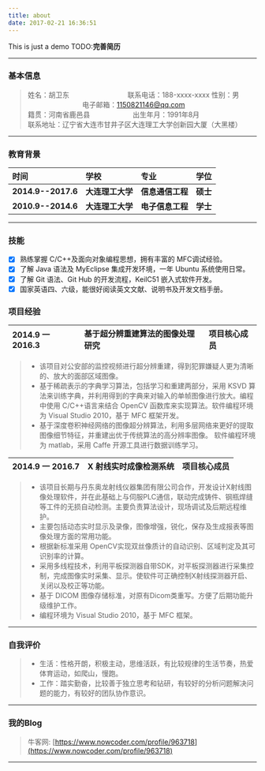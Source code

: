 ```yaml
---
title: about
date: 2017-02-21 16:36:51
---
```

This is just a demo
TODO:**完善简历**

------

### 基本信息
> 姓名：胡卫东		&#160; &#160; &#160; &#160;&#160; &#160; &#160; &#160;	&#160; &#160; &#160; &#160;&#160; &#160; &#160; &#160;联系电话：188-xxxx-xxxx
> 性别：男&#160; &#160; &#160; &#160; &#160;&#160; &#160; &#160;&#160;&#160; &#160;&#160;&#160; &#160;&#160; &#160;&#160;&#160; &#160;&#160;&#160;&#160;&#160;&#160;&#160;&#160;电子邮箱：1150821146@qq.com  
> 籍贯：河南省鹿邑县&#160; &#160; &#160;&#160; &#160; &#160; &#160;&#160; &#160; &#160; &#160;&#160;&#160;&#160;出生年月：1991年8月                   	
> 联系地址：辽宁省大连市甘井子区大连理工大学创新园大厦（大黑楼）       

------

### 教育背景 
	
| 时间 | 学校 | 专业 | 学位 |
|:-------|:-------|:-------|:-------|
| **2014.9--2017.6** | **大连理工大学** | **信息通信工程** |**硕士** |
|  **2010.9--2014.6** | **大连理工大学** | **电子信息工程** |**学士** | 

------

### 技能 

- [x] 熟练掌握 C/C++及面向对象编程思想，拥有丰富的 MFC调试经验。
- [x] 了解 Java 语法及 MyEclipse 集成开发环境，一年 Ubuntu 系统使用日常。
- [x] 了解 Git 语法、Git Hub 的开发流程，KeilC51 嵌入式软件开发。
- [x]  国家英语四、六级，能很好阅读英文文献、说明书及开发文档手册。

### 项目经验 

|2014.9 一 2016.3 |基于超分辨重建算法的图像处理研究| 项目核心成员|
|:-------|:-------|:-------|
>*  该项目对公安部的监控视频进行超分辨重建，得到犯罪嫌疑人更为清晰的、放大的面部区域图像。
>* 基于稀疏表示的字典学习算法，包括学习和重建两部分，采用 KSVD 算法来训练字典，并利用得到的字典来对输入的单帧图像进行放大。编程中使用 C/C++语言来结合 OpenCV 函数库来实现算法。软件编程环境为 Visual Studio 2010，基于 MFC 框架开发。
>* 基于深度卷积神经网络的图像超分辨算法，利用多层网络来更好的提取图像细节特征，并重建出优于传统算法的高分辨率图像。 软件编程环境为 matlab，采用 Caffe 开源工具进行数据训练学习。

|2014.9 一 2016.7 | X 射线实时成像检测系统 |项目核心成员|
|:-------|:-------|:-------|
>* 该项目长期与丹东奥龙射线仪器集团有限公司合作，开发设计X射线图像处理软件，并在此基础上与伺服PLC通信，联动完成铸件、钢瓶焊缝等工件的无损自动检测。主要负责算法设计，现场调试及后期远程维护。
>* 主要包括动态实时显示及录像，图像增强，锐化，保存及生成报表等图像处理方面的常用功能。
>* 根据新标准采用 OpenCV实现双丝像质计的自动识别、区域判定及其可识别率的计算。
>* 采用多线程技术，利用平板探测器自带SDK，对平板探测器进行采集控制，完成图像实时采集、显示。使软件可正确控制X射线探测器开启、关闭以及校正等功能。
>* 基于 DICOM 图像存储标准，对原有Dicom类重写。方便了后期功能升级维护工作。
>* 编程环境为 Visual Studio 2010，基于 MFC 框架。
------

### 自我评价 

>* 生活：性格开朗，积极主动，思维活跃，有比较规律的生活节奏，热爱体育运动，如爬山，慢跑。
>* 工作：踏实勤奋，比较善于独立思考和钻研，有较好的分析问题解决问题的能力，有较好的团队协作意识。

------

### 我的Blog 

>牛客网: [https://www.nowcoder.com/profile/963718](https://www.nowcoder.com/profile/963718)  

------